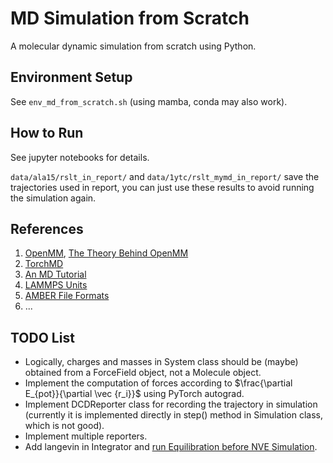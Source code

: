 # MD Simulation from Scratch

A molecular dynamic simulation from scratch using Python.

## Environment Setup

See `env_md_from_scratch.sh` (using mamba, conda may also work).

## How to Run

See jupyter notebooks for details.

`data/ala15/rslt_in_report/` and `data/1ytc/rslt_mymd_in_report/` save the trajectories used in report, you can just use these results to avoid running the simulation again.

## References

1. [OpenMM](https://openmm.org/), [The Theory Behind OpenMM](http://docs.openmm.org/latest/userguide/theory.html)
2. [TorchMD](https://github.com/torchmd/torchmd)
3. [An MD Tutorial](https://klyshko.github.io/teaching/2019-03-01-teaching)
4. [LAMMPS Units](https://docs.lammps.org/99/units.html)
5. [AMBER File Formats](https://ambermd.org/FileFormats.php)
6. ...

## TODO List

* Logically, charges and masses in System class should be (maybe) obtained from a ForceField object, not a Molecule object.
* Implement the computation of forces according to $\frac{\partial E_{pot}}{\partial \vec {r_i}}$ using PyTorch autograd.
* Implement DCDReporter class for recording the trajectory in simulation (currently it is implemented directly in step() method in Simulation class, which is not good).
* Implement multiple reporters.
* Add langevin in Integrator and [run Equilibration before NVE Simulation](https://github.com/noegroup/torchmd-autodiff/blob/main/simulate.ipynb).